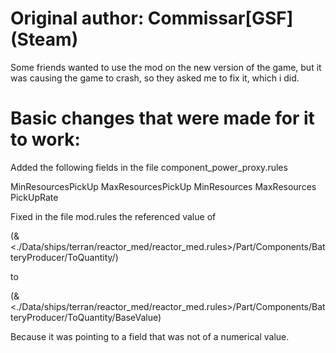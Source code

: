 # Original author: Commissar[GSF] (Steam)

Some friends wanted to use the mod on the new version of the game,
but it was causing the game to crash, so they asked me to fix it, which i did.

# Basic changes that were made for it to work:

Added the following fields in the file component_power_proxy.rules

MinResourcesPickUp
MaxResourcesPickUp
MinResources
MaxResources
PickUpRate

Fixed in the file mod.rules the referenced value of

(&<./Data/ships/terran/reactor_med/reactor_med.rules>/Part/Components/BatteryProducer/ToQuantity/)

to

(&<./Data/ships/terran/reactor_med/reactor_med.rules>/Part/Components/BatteryProducer/ToQuantity/BaseValue)

Because it was pointing to a field that was not of a numerical value.